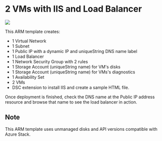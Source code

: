 # 2 VMs with IIS and Load Balancer

<a href="https://portal.azure.com/#create/microsoft.template/uri/https%3a%2f%2fraw.githubusercontent.com%2fdanieldbr%2fazure-arm-templates%2fmaster%2fvms-iis-loadbalancer%2fazuredeploy.json"><img src="http://azuredeploy.net/deploybutton.png"></a>

This ARM template creates:
- 1 Virtual Network
- 1 Subnet
- 1 Public IP with a dynamic IP and uniqueString DNS name label
- 1 Load Balancer
- 1 Network Security Group with 2 rules
- 1 Storage Account (uniqueString name) for VM's disks
- 1 Storage Account (uniqueString name) for VMs's diagnostics
- 1 Availability Set
- 2 VMs
- DSC extension to install IIS and create a sample HTML file.

Once deployment is finished, check the DNS name at the Public IP address resource and browse that name to see the load balancer in action.

## Note
This ARM template uses unmanaged disks and API versions compatible with Azure Stack.
